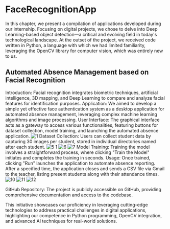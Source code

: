 # FaceRecognitionApp
In this chapter, we present a compilation of applications developed during our internship. Focusing on digital projects, we chose to delve into Deep Learning-based object detection—a critical and evolving field in today's technological landscape. At the outset of the project, we received code written in Python, a language with which we had limited familiarity, leveraging the OpenCV library for computer vision, which was entirely new to us.

## Automated Absence Management based on Facial Recognition
Introduction: Facial recognition integrates biometric techniques, artificial intelligence, 3D mapping, and Deep Learning to compare and analyze facial features for identification purposes.
Application: We aimed to develop a simple yet effective face authentication system as a desktop application for automated absence management, leveraging complex machine learning algorithms and image processing.
User Interface: The graphical interface acts as a gateway to access various functionalities, featuring buttons for dataset collection, model training, and launching the automated absence application.
![1](https://github.com/ZakariyaeAI/FaceRecognitionApp/assets/94740585/0baf4bdb-4578-4145-823b-36efb5c9376e)
Dataset Collection: Users can collect student data by capturing 30 images per student, stored in individual directories named after each student.
![5 1](https://github.com/ZakariyaeAI/FaceRecognitionApp/assets/94740585/b48a33b0-6679-4ff5-b136-bda87aefa1f9)
![6](https://github.com/ZakariyaeAI/FaceRecognitionApp/assets/94740585/890a5837-2aea-4123-adba-cb4d6fd669d6)
![7](https://github.com/ZakariyaeAI/FaceRecognitionApp/assets/94740585/18cd5240-5369-4119-9f97-4ea24d64069b)
Model Training: Training the model involves a straightforward process, where clicking "Train the Model" initiates and completes the training in seconds.
Usage: Once trained, clicking "Run" launches the application to automate absence reporting. After a specified time, the application closes and sends a CSV file via Gmail to the teacher, listing present students along with their attendance times.
![10](https://github.com/ZakariyaeAI/FaceRecognitionApp/assets/94740585/24079986-3938-4c69-af5d-61b59fad1d84)
![11](https://github.com/ZakariyaeAI/FaceRecognitionApp/assets/94740585/29a08bcd-db1d-4c7e-87c6-8e98baff051e)
![12](https://github.com/ZakariyaeAI/FaceRecognitionApp/assets/94740585/410e726d-ae8f-41e3-aadd-8494cbcb29a4)

GitHub Repository: The project is publicly accessible on GitHub, providing comprehensive documentation and access to the codebase.

This initiative showcases our proficiency in leveraging cutting-edge technologies to address practical challenges in digital applications, highlighting our competence in Python programming, OpenCV integration, and advanced AI techniques for real-world solutions.


